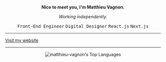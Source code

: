 **<p align="center">Nice to meet you, I'm Matthieu Vagnon.</p>**
*<p align="center">Working independently.</p>*
<p align="center"><kbd>Front-End Engineer</kbd> <kbd>Digital Designer</kbd> <kbd>React.js</kbd> <kbd>Next.js</kbd></p>

---

<a align="center" href="https://mvagnon.dev" target="_blank">Visit my website</a>

---

<div align="center">

![matthieu-vagnon's Top Languages](https://github-readme-stats.vercel.app/api/top-langs/?username=matthieu-vagnon&theme=graywhite&show_icons=true&hide_border=true)
  
</div>
